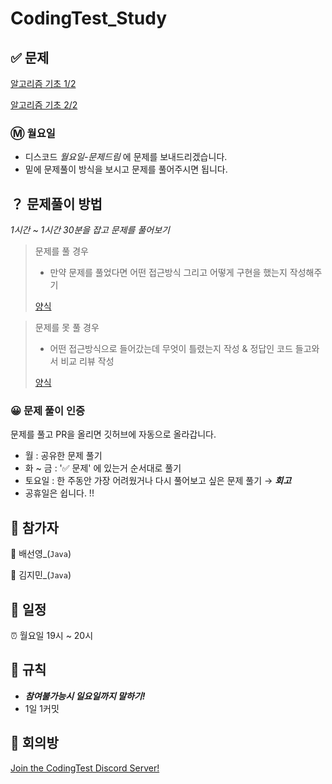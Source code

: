 # CodingTest_Study

## ✅ 문제

[알고리즘 기초 1/2](https://code.plus/course/41)

[알고리즘 기초 2/2](https://code.plus/course/42)

### Ⓜ️ 월요일

- 디스코드 *월요일-문제드림* 에 문제를 보내드리겠습니다.
- 밑에 문제풀이 방식을 보시고 문제를 풀어주시면 됩니다.

## ？ 문제풀이 방법

*1시간 ~ 1시간 30분을 잡고 문제를 풀어보기*

> 문제를 풀 경우
> 
> - 만약 문제를 풀었다면 어떤 접근방식 그리고 어떻게 구현을 했는지 작성해주기
> 
> [양식](https://www.notion.so/133f45ab242d808b8f4ded6e0fa7c837?pvs=21)
> 

> 문제를 못 풀 경우
> 
> - 어떤 접근방식으로 들어갔는데 무엇이 틀렸는지 작성 & 정답인 코드 들고와서 비교 리뷰 작성
> 
> [양식](https://www.notion.so/133f45ab242d80359a5bce6ccca1ff48?pvs=21)
> 

### 😀 문제 풀이 인증

문제를 풀고 PR을 올리면 깃허브에 자동으로 올라갑니다.

- 월 : 공유한 문제 풀기
- 화 ~ 금 : '✅ 문제' 에 있는거 순서대로 풀기
- 토요일 : 한 주동안 가장 어려웠거나 다시 풀어보고 싶은 문제 풀기 → ***회고***
- 공휴일은 쉽니다. !!

## 👥 참가자

🐉 배선영_(`Java`)

🐇 김지민_(`Java`)

## 📅 일정

⏰ 월요일 19시 ~ 20시

## 📝 규칙

- ***참여불가능시 일요일까지 말하기!***
- 1일 1커밋

## 🏢 회의방
[Join the CodingTest Discord Server!](https://discord.gg/tyCj59Ce)
